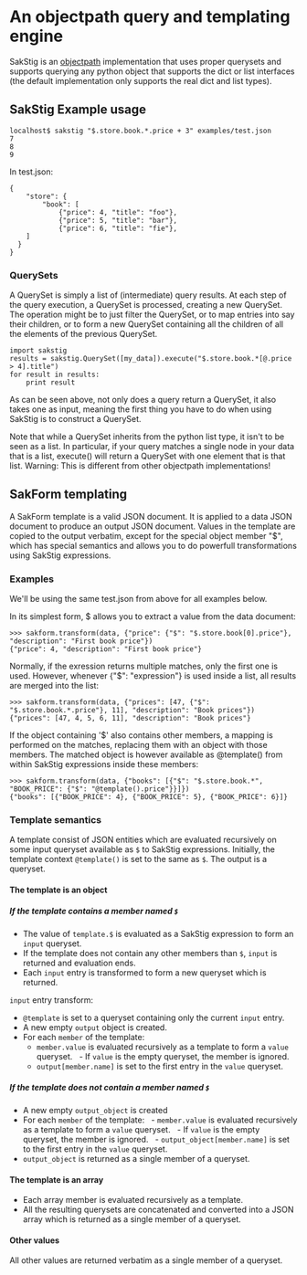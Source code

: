 # An objectpath query and templating engine

SakStig is an [objectpath](http://objectpath.org) implementation that uses proper querysets and supports querying
any python object that supports the dict or list interfaces (the default implementation only supports the real dict and list types).

## SakStig Example usage

    localhost$ sakstig "$.store.book.*.price + 3" examples/test.json
    7
    8
    9

In test.json:

    {
	    "store": {
		    "book": [
			    {"price": 4, "title": "foo"},
			    {"price": 5, "title": "bar"},
			    {"price": 6, "title": "fie"},
        ]
      }
    }
    
### QuerySets

A QuerySet is simply a list of (intermediate) query results. At each step of the query execution, a QuerySet is processed, creating a new QuerySet. The operation might be to just filter the QuerySet, or to map entries into say their children, or to form a new QuerySet containing all the children of all the elements of the previous QuerySet.

    import sakstig
    results = sakstig.QuerySet([my_data]).execute("$.store.book.*[@.price > 4].title")
    for result in results:
        print result

As can be seen above, not only does a query return a QuerySet, it also takes one as input, meaning the first thing you have to do when using SakStig is to construct a QuerySet.

Note that while a QuerySet inherits from the python list type, it isn't to be seen as a list. In particular, if your query matches a single node in your data that is a list, execute() will return a QuerySet with one element that is that list. Warning: This is different from other objectpath implementations!

## SakForm templating

A SakForm template is a valid JSON document. It is applied to a data
JSON document to produce an output JSON document. Values in the
template are copied to the output verbatim, except for the special
object member "$", which has special semantics and allows you to do
powerfull transformations using SakStig expressions.

### Examples
We'll be using the same test.json from above for all examples below.

In its simplest form, $ allows you to extract a value from the data
document:

    >>> sakform.transform(data, {"price": {"$": "$.store.book[0].price"}, "description": "First book price"})
    {"price": 4, "description": "First book price"}

Normally, if the exression returns multiple matches, only the first
one is used. However, whenever {"$": "expression"} is used inside a
list, all results are merged into the list:

    >>> sakform.transform(data, {"prices": [47, {"$": "$.store.book.*.price"}, 11], "description": "Book prices"})
    {"prices": [47, 4, 5, 6, 11], "description": "Book prices"}

If the object containing '$' also contains other members, a mapping is
performed on the matches, replacing them with an object with those
members. The matched object is however available as @template() from
within SakStig expressions inside these members:

    >>> sakform.transform(data, {"books": [{"$": "$.store.book.*", "BOOK_PRICE": {"$": "@template().price"}}]})
    {"books": [{"BOOK_PRICE": 4}, {"BOOK_PRICE": 5}, {"BOOK_PRICE": 6}]}

### Template semantics
A template consist of JSON entities which are evaluated recursively on some input queryset available as `$` to SakStig expressions. Initially, the template context `@template()` is set to the same as `$`. The output is a queryset.

#### The template is an object

##### If the template contains a member named `$`

  * The value of `template.$` is evaluated as a SakStig expression to form an `input` queryset.
  * If the template does not contain any other members than `$`, `input` is returned and evaluation ends.
  * Each `input` entry is transformed to form a new queryset which is returned.

`input` entry transform:

  * `@template` is set to a queryset containing only the current `input` entry.
  * A new empty `output` object is created.
  * For each `member` of the template:
    - `member.value` is evaluated recursively as a template to form a `value` queryset.
    - If `value` is the empty queryset, the member is ignored.
    - `output[member.name]` is set to the first entry in the `value` queryset.
   
##### If the template does not contain a member named `$`

  * A new empty `output_object` is created
  * For each `member` of the template:
    - `member.value` is evaluated recursively as a template to form a `value` queryset.
    - If `value` is the empty queryset, the member is ignored.
    - `output_object[member.name]` is set to the first entry in the `value` queryset.
  * `output_object` is returned as a single member of a queryset.

#### The template is an array
  * Each array member is evaluated recursively as a template.
  * All the resulting querysets are concatenated and converted into a JSON array
    which is returned as a single member of a queryset.

#### Other values
All other values are returned verbatim as a single member of a queryset.
